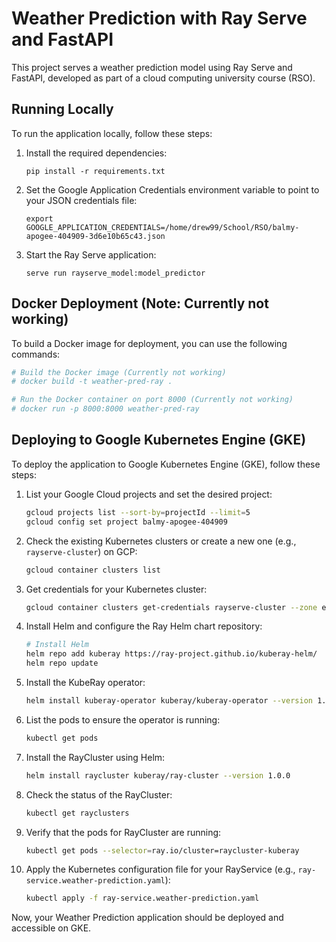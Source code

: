 # Weather Prediction with Ray Serve and FastAPI

This project serves a weather prediction model using Ray Serve and FastAPI, developed as part of a cloud computing university course (RSO).

## Running Locally

To run the application locally, follow these steps:

1. Install the required dependencies:

   ```
   pip install -r requirements.txt
   ```

2. Set the Google Application Credentials environment variable to point to your JSON credentials file:

   ```
   export GOOGLE_APPLICATION_CREDENTIALS=/home/drew99/School/RSO/balmy-apogee-404909-3d6e10b65c43.json
   ```

3. Start the Ray Serve application:

   ```
   serve run rayserve_model:model_predictor
   ```

## Docker Deployment (Note: Currently not working)

To build a Docker image for deployment, you can use the following commands:

```bash
# Build the Docker image (Currently not working)
# docker build -t weather-pred-ray .

# Run the Docker container on port 8000 (Currently not working)
# docker run -p 8000:8000 weather-pred-ray
```

## Deploying to Google Kubernetes Engine (GKE)

To deploy the application to Google Kubernetes Engine (GKE), follow these steps:

1. List your Google Cloud projects and set the desired project:

   ```bash
   gcloud projects list --sort-by=projectId --limit=5
   gcloud config set project balmy-apogee-404909
   ```

2. Check the existing Kubernetes clusters or create a new one (e.g., `rayserve-cluster`) on GCP:

   ```bash
   gcloud container clusters list
   ```

3. Get credentials for your Kubernetes cluster:

   ```bash
   gcloud container clusters get-credentials rayserve-cluster --zone europe-central2
   ```

4. Install Helm and configure the Ray Helm chart repository:

   ```bash
   # Install Helm
   helm repo add kuberay https://ray-project.github.io/kuberay-helm/
   helm repo update
   ```

5. Install the KubeRay operator:

   ```bash
   helm install kuberay-operator kuberay/kuberay-operator --version 1.0.0
   ```

6. List the pods to ensure the operator is running:

   ```bash
   kubectl get pods
   ```

7. Install the RayCluster using Helm:

   ```bash
   helm install raycluster kuberay/ray-cluster --version 1.0.0
   ```

8. Check the status of the RayCluster:

   ```bash
   kubectl get rayclusters
   ```

9. Verify that the pods for RayCluster are running:

   ```bash
   kubectl get pods --selector=ray.io/cluster=raycluster-kuberay
   ```

10. Apply the Kubernetes configuration file for your RayService (e.g., `ray-service.weather-prediction.yaml`):

    ```bash
    kubectl apply -f ray-service.weather-prediction.yaml
    ```

Now, your Weather Prediction application should be deployed and accessible on GKE.
